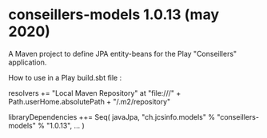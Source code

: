 # conseillers-models 1.0.13 (may 2020)
A Maven project to define JPA entity-beans for the Play "Conseillers" application.

How to use in a Play build.sbt file :

resolvers += "Local Maven Repository" at "file:///" + Path.userHome.absolutePath + "/.m2/repository"

libraryDependencies ++= Seq(
  javaJpa,
  "ch.jcsinfo.models" % "conseillers-models" % "1.0.13",
  ...
  )